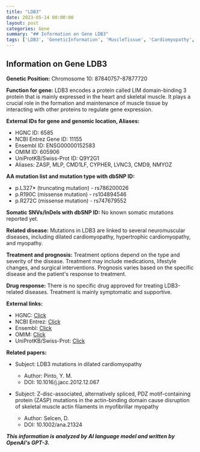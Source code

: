 ```yaml
---
title: "LDB3"
date: 2023-05-14 00:00:00
layout: post
categories: Gene
summary: "## Information on Gene LDB3"
tags: ['LDB3', 'GeneticInformation', 'MuscleTissue', 'Cardiomyopathy', 'Myopathy', 'Mutation', 'Treatment', 'Prognosis']
---
```


## Information on Gene LDB3

**Genetic Position:** Chromosome 10: 87840757-87877720

**Function for gene:** LDB3 encodes a protein called LIM domain-binding 3 protein that is mainly expressed in the heart and skeletal muscle. It plays a crucial role in the formation and maintenance of muscle tissue by interacting with other proteins to regulate gene expression.

**External IDs for gene and genomic location, Aliases:**
- HGNC ID: 6585 
- NCBI Entrez Gene ID: 11155 
- Ensembl ID: ENSG00000152583 
- OMIM ID: 605906 
- UniProtKB/Swiss-Prot ID: Q9Y2G1 
- Aliases: ZASP, MLP, CMD1LF, CYPHER, LVNC3, CMD9, NMYOZ

**AA mutation list and mutation type with dbSNP ID:**
- p.L327* (truncating mutation) - rs786200026
- p.R190C (missense mutation) - rs104894546
- p.R272C (missense mutation) - rs747679552

**Somatic SNVs/InDels with dbSNP ID:**
No known somatic mutations reported yet.

**Related disease:** Mutations in LDB3 are linked to several neuromuscular diseases, including dilated cardiomyopathy, hypertrophic cardiomyopathy, and myopathy.

**Treatment and prognosis:** Treatment options depend on the type and severity of the disease. Treatment may include medications, lifestyle changes, and surgical interventions. Prognosis varies based on the specific disease and the patient's response to treatment.

**Drug response:** There is no specific drug approved for treating LDB3-related diseases. Treatment is mainly symptomatic and supportive.

**External links:** 
- HGNC: [Click](https://www.genenames.org/data/gene-symbol-report/#!/hgnc_id/HGNC:6585)
- NCBI Entrez: [Click](https://www.ncbi.nlm.nih.gov/gene/11155)
- Ensembl: [Click](https://www.ensembl.org/Homo_sapiens/Gene/Summary?g=ENSG00000152583;r=10:87840757-87877720)
- OMIM: [Click](https://www.omim.org/entry/605906)
- UniProtKB/Swiss-Prot: [Click](https://www.uniprot.org/uniprot/Q9Y2G1)

**Related papers:**
- Subject: LDB3 mutations in dilated cardiomyopathy
  - Author: Pinto, Y. M.
  - DOI: 10.1016/j.jacc.2012.12.067
  
- Subject: Z-disc-associated, alternatively spliced, PDZ motif-containing protein (ZASP) mutations in the actin-binding domain cause disruption of skeletal muscle actin filaments in myofibrillar myopathy
  - Author: Selcen, D.
  - DOI: 10.1002/ana.21324

**_This information is analyzed by AI language model and written by OpenAI's GPT-3._**